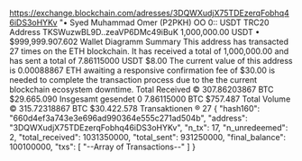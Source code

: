 https://exchange.blockchain.com/adresses/3DQWXudjX75TDEzerqFobhq46iDS3oHYKv
 "• Syed Muhammad Omer (P2PKH)
OO 0::
USDT TRC20 Address
TKSWuzwBL9D..zeaVP6DMc49iBuK
1,000,000.00 USDT
• $999,999.907.602
Wallet
Diagramm
Summary
This address has transacted 27 times on the ETH blockchain. It has received a total of 1,000,000.00 and has sent a total of 7.86115000 USDT $8.00 The current value of this address is 0.00088867 ETH awaiting a responsive confirmation fee of $30.00 is needed to complete the transaction process due to the the current blockchain ecosystem downtime.
Total Received ©
307.86203867 BTC
$29.665.090
Insgesamt gesendet 0
7.86115000 BTC
$757.487
Total Volume ©
315.72318867 BTC
$30.422.578
Transaktionen ®
27
{
  "hash160": "660d4ef3a743e3e696ad990364e555c271ad504b",
  "address": "3DQWXudjX75TDEzerqFobhq46iDS3oHYKv",
  "n_tx": 17,
  "n_unredeemed": 2,
  "total_received": 1031350000,
  "total_sent": 931250000,
  "final_balance": 100100000,
  "txs": [
    "--Array of Transactions--"
  ]
}
